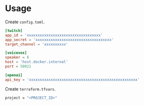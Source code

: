 # Usage
Create `config.toml`.

```toml
[twitch]
app_id = 'xxxxxxxxxxxxxxxxxxxxxxxxxxxxxxxxxx'
app_secret = 'xxxxxxxxxxxxxxxxxxxxxxxxxxxxxxxxxxx'
target_channel = 'xxxxxxxxxx'

[voicevox]
speaker = 6
host = 'host.docker.internal'
port = 50021

[openai]
api_key = 'xxxxxxxxxxxxxxxxxxxxxxxxxxxxxxxxxxxxxxxxxxxxxxxxxx'
```

Create `terraform.tfvars`.
```bash
project = "<PROJECT_ID>"
```
